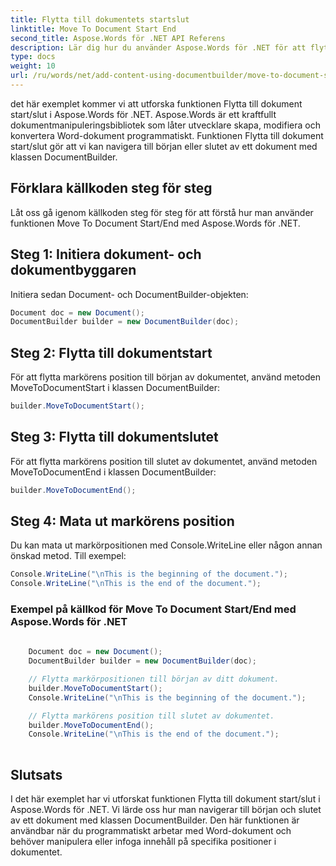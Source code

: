 ```yaml
---
title: Flytta till dokumentets startslut
linktitle: Move To Document Start End
second_title: Aspose.Words för .NET API Referens
description: Lär dig hur du använder Aspose.Words för .NET för att flytta till dokumentets start och slut i Word-dokument med denna steg-för-steg-guide.
type: docs
weight: 10
url: /ru/words/net/add-content-using-documentbuilder/move-to-document-start-end/
---
```


det här exemplet kommer vi att utforska funktionen Flytta till dokument start/slut i Aspose.Words för .NET. Aspose.Words är ett kraftfullt dokumentmanipuleringsbibliotek som låter utvecklare skapa, modifiera och konvertera Word-dokument programmatiskt. Funktionen Flytta till dokument start/slut gör att vi kan navigera till början eller slutet av ett dokument med klassen DocumentBuilder.

## Förklara källkoden steg för steg

Låt oss gå igenom källkoden steg för steg för att förstå hur man använder funktionen Move To Document Start/End med Aspose.Words för .NET.


## Steg 1: Initiera dokument- och dokumentbyggaren

Initiera sedan Document- och DocumentBuilder-objekten:

```csharp
Document doc = new Document();
DocumentBuilder builder = new DocumentBuilder(doc);
```

## Steg 2: Flytta till dokumentstart

För att flytta markörens position till början av dokumentet, använd metoden MoveToDocumentStart i klassen DocumentBuilder:

```csharp
builder.MoveToDocumentStart();
```

## Steg 3: Flytta till dokumentslutet

För att flytta markörens position till slutet av dokumentet, använd metoden MoveToDocumentEnd i klassen DocumentBuilder:

```csharp
builder.MoveToDocumentEnd();
```

## Steg 4: Mata ut markörens position

Du kan mata ut markörpositionen med Console.WriteLine eller någon annan önskad metod. Till exempel:

```csharp
Console.WriteLine("\nThis is the beginning of the document.");
Console.WriteLine("\nThis is the end of the document.");
```

### Exempel på källkod för Move To Document Start/End med Aspose.Words för .NET

```csharp
	
	Document doc = new Document();
	DocumentBuilder builder = new DocumentBuilder(doc);

	// Flytta markörpositionen till början av ditt dokument.
	builder.MoveToDocumentStart();
	Console.WriteLine("\nThis is the beginning of the document.");

	// Flytta markörens position till slutet av dokumentet.
	builder.MoveToDocumentEnd();
	Console.WriteLine("\nThis is the end of the document.");
	
```

## Slutsats

I det här exemplet har vi utforskat funktionen Flytta till dokument start/slut i Aspose.Words för .NET. Vi lärde oss hur man navigerar till början och slutet av ett dokument med klassen DocumentBuilder. Den här funktionen är användbar när du programmatiskt arbetar med Word-dokument och behöver manipulera eller infoga innehåll på specifika positioner i dokumentet.